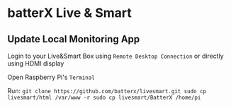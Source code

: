 # batterX Live & Smart

## Update Local Monitoring App

Login to your Live&Smart Box using `Remote Desktop Connection` or directly using HDMI display

Open Raspberry Pi's `Terminal`

Run:
`git clone https://github.com/batterx/livesmart.git
sudo cp livesmart/html /var/www -r
sudo cp livesmart/BatterX /home/pi`

